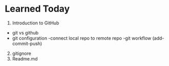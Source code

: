 # Learned Today

1. Introduction to GitHub
 - git vs github
 - git configuration
 -connect local repo to remote repo
 -git workflow (add-commit-push)

 2. gitignore
 3. Readme.md
